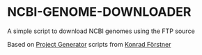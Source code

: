 # NCBI-GENOME-DOWNLOADER

A simple script to download NCBI genomes using the FTP source   

Based on [Project Generator][1] scripts from [Konrad Förstner][2]



[1]:https://github.com/konrad/project_generator
[2]:https://github.com/konrad
